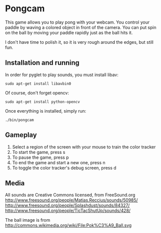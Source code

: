 # Pongcam

This game allows you to play pong with your webcam. You control your paddle by waving a colored object in front of the camera. You can put spin on the ball by moving your paddle rapidly just as the ball hits it.

I don't have time to polish it, so it is very rough around the edges, but still fun.

Installation and running
-------------------------

In order for pyglet to play sounds, you must install libav:

    sudo apt-get install libavbin0

Of course, don't forget opencv:
    
    sudo apt-get install python-opencv

Once everything is installed, simply run:
    
    ./bin/pongcam

Gameplay
---------

1. Select a region of the screen with your mouse to train the color tracker
2. To start the game, press s
3. To pause the game, press p
4. To end the game and start a new one, press n
5. To toggle the color tracker's debug screen, press d

Media
-----
All sounds are Creative Commons licensed, from FreeSound.org
http://www.freesound.org/people/Matias.Reccius/sounds/50985/
http://www.freesound.org/people/Splashdust/sounds/84327/
http://www.freesound.org/people/TicTacShutUp/sounds/428/

The ball image is from http://commons.wikimedia.org/wiki/File:Pok%C3%A9_Ball.svg
